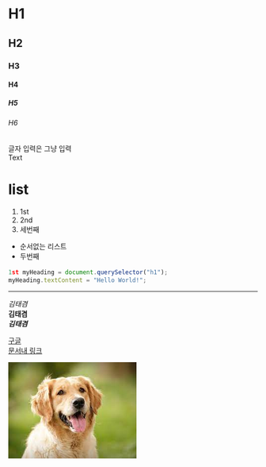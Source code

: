 # H1

## H2

### H3

#### H4

##### H5

###### H6

글자 입력은 그냥 입력 <br>
Text

# list

1. 1st
2. 2nd
3. 세번째

- 순서없는 리스트
- 두번째

```js
1st myHeading = document.querySelector("h1");
myHeading.textContent = "Hello World!";
```

---

_김태겸_  
**김태겸**  
**_김태겸_**

[구글](http://google.com)  
[문서내 링크](#list)

![리트리버](./다운로드.jpeg) 
